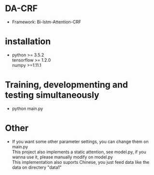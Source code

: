 # DA-CRF
* Framework: Bi-lstm-Attention-CRF
# installation
* python >= 3.5.2    
  tensorflow >= 1.2.0    
  numpy >=1.11.1
  
# Training, developmenting and testing simultaneously    
* python main.py

# Other
* If you want some other parameter settings, you can change them on main.py    
  This project also implements a static attention, see model.py, if you wanna use it, please manually modify on model.py    
  This implementation also suports Chinese, you just feed data like the data on directery "data1" 
